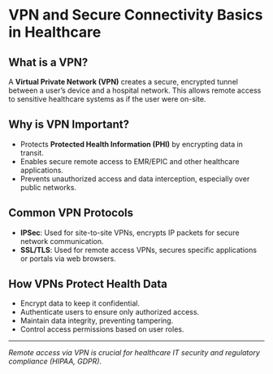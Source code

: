 # VPN and Secure Connectivity Basics in Healthcare

## What is a VPN?
A **Virtual Private Network (VPN)** creates a secure, encrypted tunnel between a user’s device and a hospital network. This allows remote access to sensitive healthcare systems as if the user were on-site.

## Why is VPN Important?
- Protects **Protected Health Information (PHI)** by encrypting data in transit.
- Enables secure remote access to EMR/EPIC and other healthcare applications.
- Prevents unauthorized access and data interception, especially over public networks.

## Common VPN Protocols
- **IPSec**: Used for site-to-site VPNs, encrypts IP packets for secure network communication.
- **SSL/TLS**: Used for remote access VPNs, secures specific applications or portals via web browsers.

## How VPNs Protect Health Data
- Encrypt data to keep it confidential.
- Authenticate users to ensure only authorized access.
- Maintain data integrity, preventing tampering.
- Control access permissions based on user roles.

---

_Remote access via VPN is crucial for healthcare IT security and regulatory compliance (HIPAA, GDPR)._
